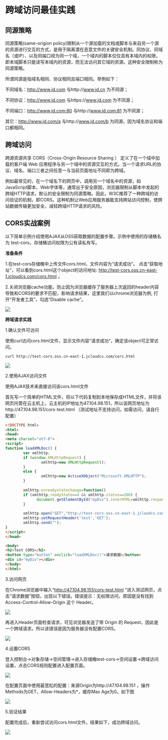 # 跨域访问最佳实践

## 同源策略

同源策略(same-origion policy)限制从一个源加载的文档或脚本与来自另一个源的资源进行交互的方式，是用于隔离潜在恶意文件的关键安全机制。同协议、同域名（或IP）、以及同端口视为同一个域，一个域内的脚本仅仅具有本域内的权限，即本域脚本只能读写本域内的资源，而无法访问其它域的资源。这种安全限制称为同源策略。

所谓同源是指域名相同、协议相同且端口相同。举例如下：

不同域名：http://www.jd.com 与http://www.jd.cn 为不同源；

不同协议：http://www.jd.com 与https://www.jd.com 为不同源；

不同端口：http://www.jd.com:80 与http://www.jd.com:81 为不同源；

其它：http://www.jd.com/a 与http://www.jd.com/b 为同源，因为域名协议和端口都相同。

## 跨域访问

跨源资源共享 CORS（Cross-Origin Resource Sharing ） 定义了在一个域中加载的客户端 Web 应用程序与另一个域中的资源交互的方式。当一个请求URL的协议、域名、端口三者之间任意一与当前页面地址不同即为跨域。

例如最常见的，在一个域名下的网页中，调用另一个域名中的资源，如JavaScript脚本、Web字体等，通常出于安全原因，浏览器限制从脚本中发起的跨域HTTP请求，默认的安全限制为同源策略。因此，W3C推荐了一种跨域的访问验证的机制，即CORS。这种机制让Web应用服务器能支持跨站访问控制，使跨站数据传输更加安全，减轻跨域HTTP请求的风险。

## CORS实战案例

以下简单示例介绍使用AJAX从OSS获取数据的配置步骤。示例中使用的存储桶名为 test-cors，存储桶访问权限为公有读私有写。

**准备条件**

1.在test-cors存储桶中上传文件cors.html，文件内容为“请求成功”。 点击“获取地址”，可以看到cors.html这个object的访问地址: http://test-cors.oss.cn-east-1.jcloudcs.com/cors.html 。

2.关闭浏览器cache功能，防止因为浏览器缓存了服务器上次返回的header内容导致和CORS的要求不匹配，影响请求结果，这里我们以chrome浏览器为例, 打开“开发者工具”，勾选“Disable cache”。

![](https://github.com/jdcloudcom/cn/blob/edit/image/Object-Storage-Service/OSS-083.jpg)

**跨域请求实践**

1.确认文件可访问

使用curl访问cors.html文件，显示文件内容“请求成功”，确定该object可正常访问。
```Shell
curl http://test-cors.oss.cn-east-1.jcloudcs.com/cors.html
```
![](https://github.com/jdcloudcom/cn/blob/edit/image/Object-Storage-Service/OSS-084.jpg)

2.使用AJAX访问文件

使用AJAX技术来直接访问该cors.html文件

首先写一个简单的HTML文件，将以下代码复制到本地保存成HTML文件，并将该网页托管在云主机上，云主机的IP地址为47.104.98.151，所以该网页地址为http://47.104.98.151/cors-test.html （测试地址不支持访问，如需访问，请自行配置）

```HTML
<!DOCTYPE html>
<html>
<head>
<meta charset="utf-8">
<script>
function loadXMLDoc() {
        var xmlhttp;
        if (window.XMLHttpRequest) {
                xmlhttp=new XMLHttpRequest();
        }
        else {
                xmlhttp=new ActiveXObject("Microsoft.XMLHTTP");
        }
        
        xmlhttp.onreadystatechange=function()
        if (xmlhttp.readyState==4 && xmlhttp.status==200) {
              document.getElementById("myDiv").innerHTML=xmlhttp.responseText;
        }
        
        xmlhttp.open("GET","http://test-cors.oss.cn-east-1.jcloudcs.com/cors.html",true);
        xmlhttp.setRequestHeader('test','GET');
        xmlhttp.send("");
}
</script>
</head>

<body>
<h2>Test CORS</h2>
<button type="button" onclick="loadXMLDoc()">请求数据</button>
<div id="myDiv"></div>
</body>
</html>
```

3.访问网页

在Chrome浏览器中输入“http://47.104.98.151/cors-test.html ”进入测试网页，点击“请求数据”按钮，出现以下错误。错误提示：无权限访问，原因是没有找到 Access-Control-Allow-Origin 这个 Header。

![](https://github.com/jdcloudcom/cn/blob/edit/image/Object-Storage-Service/OSS-085.jpg)

再进入Header页面检查请求，可见浏览器发送了带 Origin 的 Request，因此是一个跨域请求。所以该错误是因为服务器没有配置CORS。

![](https://github.com/jdcloudcom/cn/blob/edit/image/Object-Storage-Service/OSS-086.jpg)

4.设置CORS

登入控制台->对象存储->空间管理->进入存储桶test-cors->空间设置->跨域访问设置，点击CORS规则配置进入配置页面。

![](https://github.com/jdcloudcom/cn/blob/edit/image/Object-Storage-Service/OSS-087.jpg)

在配置页面中使用最宽松的配置：来源Origin为http://47.104.98.151 ，操作Methods为GET，Allow-Headers为*，缓存Max Age为0。如下图

![](https://github.com/jdcloudcom/cn/blob/edit/image/Object-Storage-Service/OSS-088.jpg)

5.验证结果

配置完成后，重新尝试访问cors.html文件。结果如下，成功跨域访问。

![](https://github.com/jdcloudcom/cn/blob/edit/image/Object-Storage-Service/OSS-089.jpg)
